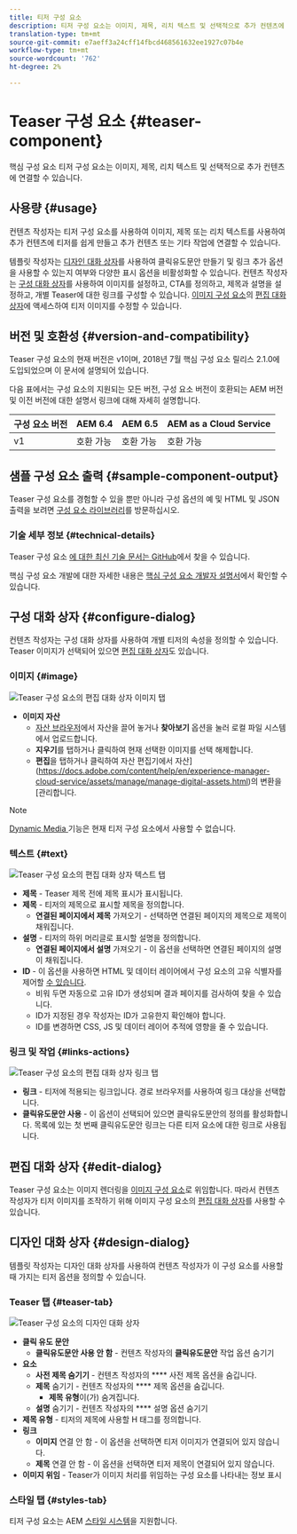 ```yaml
---
title: 티저 구성 요소
description: 티저 구성 요소는 이미지, 제목, 리치 텍스트 및 선택적으로 추가 컨텐츠에 연결할 수 있습니다.
translation-type: tm+mt
source-git-commit: e7aeff3a24cff14fbcd468561632ee1927c07b4e
workflow-type: tm+mt
source-wordcount: '762'
ht-degree: 2%

---
```



# Teaser 구성 요소 {#teaser-component}

핵심 구성 요소 티저 구성 요소는 이미지, 제목, 리치 텍스트 및 선택적으로 추가 컨텐츠에 연결할 수 있습니다.

## 사용량 {#usage}

컨텐츠 작성자는 티저 구성 요소를 사용하여 이미지, 제목 또는 리치 텍스트를 사용하여 추가 컨텐츠에 티저를 쉽게 만들고 추가 컨텐츠 또는 기타 작업에 연결할 수 있습니다.

템플릿 작성자는 [디자인 대화 상자](#design-dialog)를 사용하여 클릭유도문안 만들기 및 링크 추가 옵션을 사용할 수 있는지 여부와 다양한 표시 옵션을 비활성화할 수 있습니다. 컨텐츠 작성자는 [구성 대화 상자](#configure-dialog)를 사용하여 이미지를 설정하고, CTA를 정의하고, 제목과 설명을 설정하고, 개별 Teaser에 대한 링크를 구성할 수 있습니다. [이미지 구성 요소](image.md)의 [편집 대화 상자](image.md#edit-dialog)에 액세스하여 티저 이미지를 수정할 수 있습니다.

## 버전 및 호환성 {#version-and-compatibility}

Teaser 구성 요소의 현재 버전은 v1이며, 2018년 7월 핵심 구성 요소 릴리스 2.1.0에 도입되었으며 이 문서에 설명되어 있습니다.

다음 표에서는 구성 요소의 지원되는 모든 버전, 구성 요소 버전이 호환되는 AEM 버전 및 이전 버전에 대한 설명서 링크에 대해 자세히 설명합니다.

| 구성 요소 버전 | AEM 6.4 | AEM 6.5 | AEM as a Cloud Service |
|---|---|---|---|
| v1 | 호환 가능 | 호환 가능 | 호환 가능 |

## 샘플 구성 요소 출력 {#sample-component-output}

Teaser 구성 요소를 경험할 수 있을 뿐만 아니라 구성 옵션의 예 및 HTML 및 JSON 출력을 보려면 [구성 요소 라이브러리](https://adobe.com/go/aem_cmp_library_teaser)를 방문하십시오.

### 기술 세부 정보 {#technical-details}

Teaser 구성 요소 [에 대한 최신 기술 문서는 GitHub](https://adobe.com/go/aem_cmp_tech_teaser_v1)에서 찾을 수 있습니다.

핵심 구성 요소 개발에 대한 자세한 내용은 [핵심 구성 요소 개발자 설명서](/help/developing/overview.md)에서 확인할 수 있습니다.

## 구성 대화 상자 {#configure-dialog}

컨텐츠 작성자는 구성 대화 상자를 사용하여 개별 티저의 속성을 정의할 수 있습니다. Teaser 이미지가 선택되어 있으면 [편집 대화 상자](#edit-dialog)도 있습니다.

### 이미지 {#image}

![Teaser 구성 요소의 편집 대화 상자 이미지 탭](/help/assets/teaser-edit-image.png)

* **이미지 자산**
   * [자산 브라우저](https://docs.adobe.com/content/help/en/experience-manager-cloud-service/sites/authoring/fundamentals/environment-tools.html)에서 자산을 끌어 놓거나 **찾아보기** 옵션을 눌러 로컬 파일 시스템에서 업로드합니다.
   * **지우기**&#x200B;를 탭하거나 클릭하여 현재 선택한 이미지를 선택 해제합니다.
   * **편집**&#x200B;을 탭하거나 클릭하여 자산 편집기에서 자산](https://docs.adobe.com/content/help/en/experience-manager-cloud-service/assets/manage/manage-digital-assets.html)의 변환을 [관리합니다.

>[!NOTE]
>
>[Dynamic Media ](image.md#dynamic-media) 기능은 현재 티저 구성 요소에서 사용할 수 없습니다.

### 텍스트 {#text}

![Teaser 구성 요소의 편집 대화 상자 텍스트 탭](/help/assets/teaser-edit-text.png)

* **제목**  - Teaser 제목 전에 제목 표시가 표시됩니다.
* **제목**  - 티저의 제목으로 표시할 제목을 정의합니다.
   * **연결된 페이지에서 제목**  가져오기 - 선택하면 연결된 페이지의 제목으로 제목이 채워집니다.
* **설명**  - 티저의 하위 머리글로 표시할 설명을 정의합니다.
   * **연결된 페이지에서 설명**  가져오기 - 이 옵션을 선택하면 연결된 페이지의 설명이 채워집니다.
* **ID**  - 이 옵션을 사용하면 HTML 및 데이터 레이어에서 구성 요소의 고유 식별자를 제어할  [수 있습니다](/help/developing/data-layer/overview.md).
   * 비워 두면 자동으로 고유 ID가 생성되며 결과 페이지를 검사하여 찾을 수 있습니다.
   * ID가 지정된 경우 작성자는 ID가 고유한지 확인해야 합니다.
   * ID를 변경하면 CSS, JS 및 데이터 레이어 추적에 영향을 줄 수 있습니다.

### 링크 및 작업 {#links-actions}

![Teaser 구성 요소의 편집 대화 상자 링크 탭](/help/assets/teaser-edit-link.png)

* **링크**  - 티저에 적용되는 링크입니다. 경로 브라우저를 사용하여 링크 대상을 선택합니다.
* **클릭유도문안 사용**  - 이 옵션이 선택되어 있으면 클릭유도문안의 정의를 활성화합니다. 목록에 있는 첫 번째 클릭유도문안 링크는 다른 티저 요소에 대한 링크로 사용됩니다.

## 편집 대화 상자 {#edit-dialog}

Teaser 구성 요소는 이미지 렌더링을 [이미지 구성 요소](image.md)로 위임합니다. 따라서 컨텐츠 작성자가 티저 이미지를 조작하기 위해 이미지 구성 요소의 [편집 대화 상자](image.md#edit-dialog)를 사용할 수 있습니다.

## 디자인 대화 상자 {#design-dialog}

템플릿 작성자는 디자인 대화 상자를 사용하여 컨텐츠 작성자가 이 구성 요소를 사용할 때 가지는 티저 옵션을 정의할 수 있습니다.

### Teaser 탭 {#teaser-tab}

![Teaser 구성 요소의 디자인 대화 상자](/help/assets/teaser-design.png)

* **클릭 유도 문안**
   * **클릭유도문안 사용 안 함** - 컨텐츠 작성자의  **클릭유도문안** 작업 옵션 숨기기
* **요소**
   * **사전 제목 숨기기**  - 컨텐츠 작성자의  **** 사전 제목 옵션을 숨깁니다.
   * **제목**  숨기기 - 컨텐츠 작성자의  **** 제목 옵션을 숨깁니다.
      * **제목 유형**&#x200B;이(가) 숨겨집니다.
   * **설명**  숨기기 - 컨텐츠 작성자의  **** 설명 옵션 숨기기
* **제목 유형**  - 티저의 제목에 사용할 H 태그를 정의합니다.
* **링크**
   * **이미지**  연결 안 함 - 이 옵션을 선택하면 티저 이미지가 연결되어 있지 않습니다.
   * **제목**  연결 안 함 - 이 옵션을 선택하면 티저 제목이 연결되어 있지 않습니다.
* **이미지 위임**  - Teaser가 이미지 처리를 위임하는 구성 요소를 나타내는 정보 표시

### 스타일 탭 {#styles-tab}

티저 구성 요소는 AEM [스타일 시스템](/help/get-started/authoring.md#component-styling)을 지원합니다.
